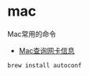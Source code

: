 # mac

Mac常用的命令

- [Mac查询网卡信息](https://www.jianshu.com/p/d5c0c5726cb0)

```sh
brew install autoconf
```
